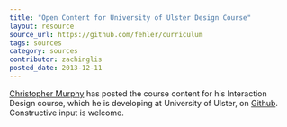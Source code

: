 ```yaml
---
title: "Open Content for University of Ulster Design Course"
layout: resource
source_url: https://github.com/fehler/curriculum
tags: sources
category: sources
contributor: zachinglis
posted_date: 2013-12-11
---
```

[Christopher Murphy](http://twitter.com/fehler) has posted the course content for his Interaction Design course, which he is developing at University of Ulster, on [Github](https://github.com/fehler/curriculum).  Constructive input is welcome.
